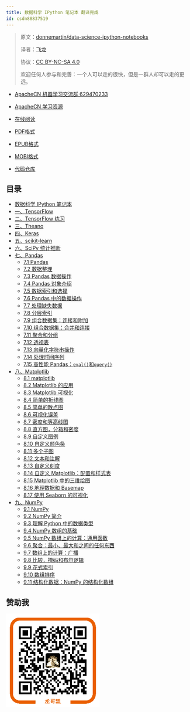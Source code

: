 ```yaml
---
title: 数据科学 IPython 笔记本 翻译完成
id: csdn88837519
---
```


> 原文：[donnemartin/data-science-ipython-notebooks](https://github.com/donnemartin/data-science-ipython-notebooks)
> 
> 译者：[飞龙](https://github.com/wizardforcel)
> 
> 协议：[CC BY-NC-SA 4.0](http://creativecommons.org/licenses/by-nc-sa/4.0/)
> 
> 欢迎任何人参与和完善：一个人可以走的很快，但是一群人却可以走的更远。

*   [ApacheCN 机器学习交流群 629470233](http://shang.qq.com/wpa/qunwpa?idkey=30e5f1123a79867570f665aa3a483ca404b1c3f77737bc01ec520ed5f078ddef)
*   [ApacheCN 学习资源](http://www.apachecn.org/)

*   [在线阅读](https://www.gitbook.com/book/wizardforcel/ds-ipynb/details)
*   [PDF格式](https://www.gitbook.com/download/pdf/book/wizardforcel/ds-ipynb)
*   [EPUB格式](https://www.gitbook.com/download/epub/book/wizardforcel/ds-ipynb)
*   [MOBI格式](https://www.gitbook.com/download/mobi/book/wizardforcel/ds-ipynb)
*   [代码仓库](https://github.com/apachecn/ds-ipynb-zh)

## 目录

*   [数据科学 IPython 笔记本](https://github.com/apachecn/ds-ipynb-zh/blob/master/docs/README.md)
*   [一、TensorFlow](https://github.com/apachecn/ds-ipynb-zh/blob/master/docs/1.md)
*   [二、TensorFlow 练习](https://github.com/apachecn/ds-ipynb-zh/blob/master/docs/2.md)
*   [三、Theano](https://github.com/apachecn/ds-ipynb-zh/blob/master/docs/3.md)
*   [四、Keras](https://github.com/apachecn/ds-ipynb-zh/blob/master/docs/4.md)
*   [五、scikit-learn](https://github.com/apachecn/ds-ipynb-zh/blob/master/docs/5.md)
*   [六、SciPy 统计推断](https://github.com/apachecn/ds-ipynb-zh/blob/master/docs/6.md)
*   [七、Pandas](https://github.com/apachecn/ds-ipynb-zh/blob/master/docs/7.md)
    *   [7.1 Pandas](https://github.com/apachecn/ds-ipynb-zh/blob/master/docs/7.1.md)
    *   [7.2 数据整理](https://github.com/apachecn/ds-ipynb-zh/blob/master/docs/7.2.md)
    *   [7.3 Pandas 数据操作](https://github.com/apachecn/ds-ipynb-zh/blob/master/docs/7.3.md)
    *   [7.4 Pandas 对象介绍](https://github.com/apachecn/ds-ipynb-zh/blob/master/docs/7.4.md)
    *   [7.5 数据索引和选择](https://github.com/apachecn/ds-ipynb-zh/blob/master/docs/7.5.md)
    *   [7.6 Pandas 中的数据操作](https://github.com/apachecn/ds-ipynb-zh/blob/master/docs/7.6.md)
    *   [7.7 处理缺失数据](https://github.com/apachecn/ds-ipynb-zh/blob/master/docs/7.7.md)
    *   [7.8 分层索引](https://github.com/apachecn/ds-ipynb-zh/blob/master/docs/7.8.md)
    *   [7.9 组合数据集：连接和附加](https://github.com/apachecn/ds-ipynb-zh/blob/master/docs/7.9.md)
    *   [7.10 组合数据集：合并和连接](https://github.com/apachecn/ds-ipynb-zh/blob/master/docs/7.10.md)
    *   [7.11 聚合和分组](https://github.com/apachecn/ds-ipynb-zh/blob/master/docs/7.11.md)
    *   [7.12 透视表](https://github.com/apachecn/ds-ipynb-zh/blob/master/docs/7.12.md)
    *   [7.13 向量化字符串操作](https://github.com/apachecn/ds-ipynb-zh/blob/master/docs/7.13.md)
    *   [7.14 处理时间序列](https://github.com/apachecn/ds-ipynb-zh/blob/master/docs/7.14.md)
    *   [7.15 高性能 Pandas：`eval()`和`query()`](https://github.com/apachecn/ds-ipynb-zh/blob/master/docs/7.15.md)
*   [八、Matplotlib](https://github.com/apachecn/ds-ipynb-zh/blob/master/docs/8.md)
    *   [8.1 matplotlib](https://github.com/apachecn/ds-ipynb-zh/blob/master/docs/8.1.md)
    *   [8.2 Matplotlib 的应用](https://github.com/apachecn/ds-ipynb-zh/blob/master/docs/8.2.md)
    *   [8.3 Matplotlib 可视化](https://github.com/apachecn/ds-ipynb-zh/blob/master/docs/8.3.md)
    *   [8.4 简单的折线图](https://github.com/apachecn/ds-ipynb-zh/blob/master/docs/8.4.md)
    *   [8.5 简单的散点图](https://github.com/apachecn/ds-ipynb-zh/blob/master/docs/8.5.md)
    *   [8.6 可视化误差](https://github.com/apachecn/ds-ipynb-zh/blob/master/docs/8.6.md)
    *   [8.7 密度和等高线图](https://github.com/apachecn/ds-ipynb-zh/blob/master/docs/8.7.md)
    *   [8.8 直方图，分箱和密度](https://github.com/apachecn/ds-ipynb-zh/blob/master/docs/8.8.md)
    *   [8.9 自定义图例](https://github.com/apachecn/ds-ipynb-zh/blob/master/docs/8.9.md)
    *   [8.10 自定义颜色条](https://github.com/apachecn/ds-ipynb-zh/blob/master/docs/8.10.md)
    *   [8.11 多个子图](https://github.com/apachecn/ds-ipynb-zh/blob/master/docs/8.11.md)
    *   [8.12 文本和注解](https://github.com/apachecn/ds-ipynb-zh/blob/master/docs/8.12.md)
    *   [8.13 自定义刻度](https://github.com/apachecn/ds-ipynb-zh/blob/master/docs/8.13.md)
    *   [8.14 自定义 Matplotlib：配置和样式表](https://github.com/apachecn/ds-ipynb-zh/blob/master/docs/8.14.md)
    *   [8.15 Matplotlib 中的三维绘图](https://github.com/apachecn/ds-ipynb-zh/blob/master/docs/8.15.md)
    *   [8.16 地理数据和 Basemap](https://github.com/apachecn/ds-ipynb-zh/blob/master/docs/8.16.md)
    *   [8.17 使用 Seaborn 的可视化](https://github.com/apachecn/ds-ipynb-zh/blob/master/docs/8.17.md)
*   [九、NumPy](https://github.com/apachecn/ds-ipynb-zh/blob/master/docs/9.md)
    *   [9.1 NumPy](https://github.com/apachecn/ds-ipynb-zh/blob/master/docs/9.1.md)
    *   [9.2 NumPy 简介](https://github.com/apachecn/ds-ipynb-zh/blob/master/docs/9.2.md)
    *   [9.3 理解 Python 中的数据类型](https://github.com/apachecn/ds-ipynb-zh/blob/master/docs/9.3.md)
    *   [9.4 NumPy 数组的基础](https://github.com/apachecn/ds-ipynb-zh/blob/master/docs/9.4.md)
    *   [9.5 NumPy 数组上的计算：通用函数](https://github.com/apachecn/ds-ipynb-zh/blob/master/docs/9.5.md)
    *   [9.6 聚合：最小、最大和之间的任何东西](https://github.com/apachecn/ds-ipynb-zh/blob/master/docs/9.6.md)
    *   [9.7 数组上的计算：广播](https://github.com/apachecn/ds-ipynb-zh/blob/master/docs/9.7.md)
    *   [9.8 比较，掩码和布尔逻辑](https://github.com/apachecn/ds-ipynb-zh/blob/master/docs/9.8.md)
    *   [9.9 花式索引](https://github.com/apachecn/ds-ipynb-zh/blob/master/docs/9.9.md)
    *   [9.10 数组排序](https://github.com/apachecn/ds-ipynb-zh/blob/master/docs/9.10.md)
    *   [9.11 结构化数据：NumPy 的结构化数组](https://github.com/apachecn/ds-ipynb-zh/blob/master/docs/9.11.md)

## 赞助我

![](../img/4f137c2402c21237cddb07bfb5d81119.png)